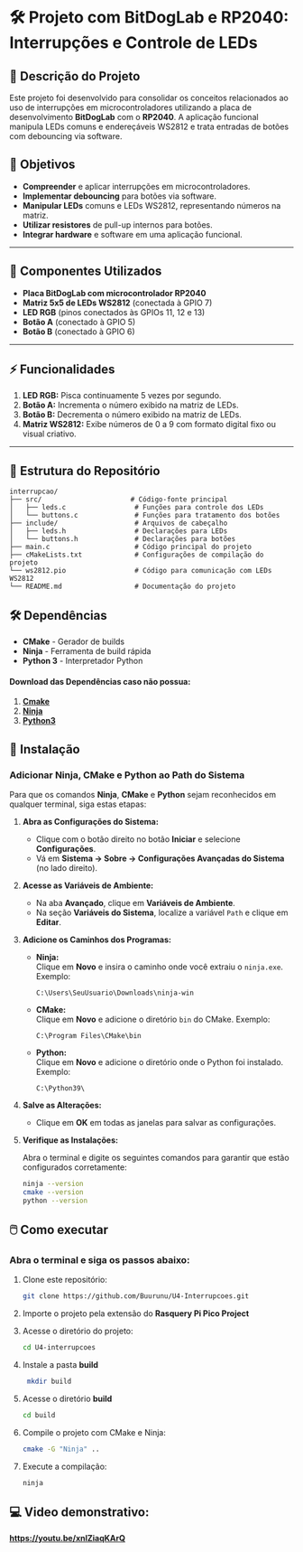 # 🛠️ Projeto com BitDogLab e RP2040: Interrupções e Controle de LEDs  

## 📜 Descrição do Projeto  

Este projeto foi desenvolvido para consolidar os conceitos relacionados ao uso de interrupções em microcontroladores utilizando a placa de desenvolvimento **BitDogLab** com o **RP2040**. A aplicação funcional manipula LEDs comuns e endereçáveis WS2812 e trata entradas de botões com debouncing via software.  

## 🎯 Objetivos  

- **Compreender** e aplicar interrupções em microcontroladores.  
- **Implementar debouncing** para botões via software.  
- **Manipular LEDs** comuns e LEDs WS2812, representando números na matriz.  
- **Utilizar resistores** de pull-up internos para botões.  
- **Integrar hardware** e software em uma aplicação funcional.  

---

## 🚀 Componentes Utilizados  

- **Placa BitDogLab com microcontrolador RP2040**  
- **Matriz 5x5 de LEDs WS2812** (conectada à GPIO 7)  
- **LED RGB** (pinos conectados às GPIOs 11, 12 e 13)  
- **Botão A** (conectado à GPIO 5)  
- **Botão B** (conectado à GPIO 6)  

---

## ⚡ Funcionalidades  

1. **LED RGB:** Pisca continuamente 5 vezes por segundo.  
2. **Botão A:** Incrementa o número exibido na matriz de LEDs.  
3. **Botão B:** Decrementa o número exibido na matriz de LEDs.  
4. **Matriz WS2812:** Exibe números de 0 a 9 com formato digital fixo ou visual criativo.  

---

## 📂 Estrutura do Repositório  

```plaintext
interrupcao/
├── src/                      # Código-fonte principal
│   ├── leds.c                 # Funções para controle dos LEDs
│   └── buttons.c              # Funções para tratamento dos botões
├── include/                   # Arquivos de cabeçalho
│   ├── leds.h                 # Declarações para LEDs
│   └── buttons.h              # Declarações para botões
├── main.c                     # Código principal do projeto
├── cMakeLists.txt             # Configurações de compilação do projeto
└── ws2812.pio                 # Código para comunicação com LEDs WS2812
└── README.md                  # Documentação do projeto
```

## 🛠️ Dependências

- **CMake** - Gerador de builds 
- **Ninja** - Ferramenta de build rápida 
- **Python 3** - Interpretador Python

#### Download das Dependências caso não possua:
1. [**Cmake**](https://cmake.org/download/)
2. [**Ninja**](https://github.com/ninja-build/ninja/releases)
3. [**Python3**](https://www.python.org/downloads/)

## 🔧 Instalação
###   Adicionar Ninja, CMake e Python ao Path do Sistema  

Para que os comandos **Ninja**, **CMake** e **Python** sejam reconhecidos em qualquer terminal, siga estas etapas:  

1. **Abra as Configurações do Sistema:**  
   - Clique com o botão direito no botão **Iniciar** e selecione **Configurações**.  
   - Vá em **Sistema → Sobre → Configurações Avançadas do Sistema** (no lado direito).  

2. **Acesse as Variáveis de Ambiente:**  
   - Na aba **Avançado**, clique em **Variáveis de Ambiente**.  
   - Na seção **Variáveis do Sistema**, localize a variável `Path` e clique em **Editar**.  

3. **Adicione os Caminhos dos Programas:**  

   - **Ninja:**  
     Clique em **Novo** e insira o caminho onde você extraiu o `ninja.exe`. Exemplo:  
     ```
     C:\Users\SeuUsuario\Downloads\ninja-win
     ```  

   - **CMake:**  
     Clique em **Novo** e adicione o diretório `bin` do CMake. Exemplo:  
     ```
     C:\Program Files\CMake\bin
     ```  

   - **Python:**  
     Clique em **Novo** e adicione o diretório onde o Python foi instalado. Exemplo:  
     ```
     C:\Python39\
     ```  

4. **Salve as Alterações:**  
   - Clique em **OK** em todas as janelas para salvar as configurações.  

5. **Verifique as Instalações:**  

   Abra o terminal e digite os seguintes comandos para garantir que estão configurados corretamente:  

   ```bash
   ninja --version
   cmake --version
   python --version


## 🖱️ Como executar

### Abra o terminal e siga os passos abaixo:


1. Clone este repositório:

   ```bash
   git clone https://github.com/Buurunu/U4-Interrupcoes.git
   ```
2. Importe o projeto pela extensão do **Rasquery Pi Pico Project**

3. Acesse o diretório do projeto:

   ```bash
   cd U4-interrupcoes
   ```

3. Instale a pasta **build**

   ```bash
    mkdir build
   ```

4. Acesse o diretório **build**

   ```bash
   cd build
   ```
5. Compile o projeto com CMake e Ninja:
   ```bash
   cmake -G "Ninja" ..
   ```   
6. Execute a compilação:
   ```bash
   ninja
   ```   
## 💻 Video demonstrativo: 
**https://youtu.be/xnlZiaqKArQ**
 








